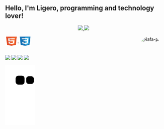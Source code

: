 ## Hello, I'm Ligero, programming and technology lover!
<div align="center">
  <a href="https://github.com/Lig3ro">
  <img height="180em" src="https://github-readme-stats.vercel.app/api?username=Lig3ro&show_icons=true&theme=dracula&include_all_commits=true&count_private=true"/>
  <img height="180em" src="https://github-readme-stats.vercel.app/api/top-langs/?username=Lig3ro&layout=compact&langs_count=7&theme=dracula"/>
</div>
<div style="display: inline_block"><br>
  <img align="center" alt="Rafa-HTML" height="30" width="40" src="https://raw.githubusercontent.com/devicons/devicon/master/icons/html5/html5-original.svg">
  <img align="center" alt="Rafa-CSS" height="30" width="40" src="https://raw.githubusercontent.com/devicons/devicon/master/icons/css3/css3-original.svg">
  <img align="right" alt="Rafa-pic" height="150" style="border-radius:50px;" src="https://cdn.discordapp.com/attachments/937785587304378378/964949179237556264/papafox.png">
</div> 
  
  ##
 
<div> 
  <a href="https://www.youtube.com/channel/UCLiiFD0XU0TdeumCl-HO_dA" target="_blank"><img src="https://img.shields.io/badge/YouTube-FF0000?style=for-the-badge&logo=youtube&logoColor=white" target="_blank"></a>
  <a href="https://www.instagram.com/ligero_designer/" target="_blank"><img src="https://img.shields.io/badge/-Instagram-%23E4405F?style=for-the-badge&logo=instagram&logoColor=white" target="_blank"></a>
 <a href="https://discord.com/users/734134493039951964" target="_blank"><img src="https://img.shields.io/badge/Discord-7289DA?style=for-the-badge&logo=discord&logoColor=white" target="_blank"></a> 
 <a href"https://github.com/Lig3ro" target="_blank"><img src="https://img.shields.io/badge/GitHub-100000?style=for-the-badge&logo=github&logoColor=white" target="_blank"></a>


 ![Snake animation](https://github.com/rafaballerini/rafaballerini/blob/output/github-contribution-grid-snake.svg)
 
</div>

